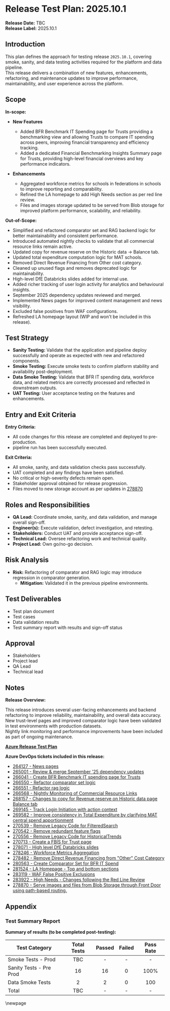 ﻿# Release Test Plan: 2025.10.1

**Release Date:** TBC  
**Release Label:** 2025.10.1

## Introduction

This plan defines the approach for testing release `2025.10.1`, covering smoke, sanity, and data testing activities required for the platform and data pipeline.  
This release delivers a combination of new features, enhancements, refactoring, and maintenance updates to improve performance, maintainability, and user experience across the platform.

## Scope

**In-scope:**

- **New Features**
  - Added BFR Benchmark IT Spending page for Trusts providing a benchmarking view and allowing Trusts to compare IT spending across peers, improving financial transparency and efficiency tracking.
  - Added a dedicated Financial Benchmarking Insights Summary page for Trusts, providing high-level financial overviews and key performance indicators.

- **Enhancements**
  - Aggregated workforce metrics for schools in federations in schools to improve reporting and comparability.
  - Refined the LA homepage to add High Needs section as per red line review.
  - Files and images storage updated to be served from Blob storage for improved platform performance, scalability, and reliability.

**Out-of-Scope:**

- Simplified and refactored comparator set and RAG backend logic for better maintainability and consistent performance.
- Introduced automated nightly checks to validate that all commercial resource links remain active.
- Updated copy for revenue reserve on the Historic data → Balance tab.
- Updated total expenditure computation logic for MAT schools.
- Removed Direct Revenue Financing from Other cost category.
- Cleaned up unused flags and removes deprecated logic for maintainability.
- High-level DfE Databricks slides added for internal use.
- Added richer tracking of user login activity for analytics and behavioural insights.
- September 2025 dependency updates reviewed and merged.
- Implemented News pages for improved content management and news visibility.
- Excluded false positives from WAF configurations.
- Refreshed LA homepage layout (WIP and won't be included in this release).

## Test Strategy

- **Sanity Testing:** Validate that the application and pipeline deploy successfully and operate as expected with new and refactored components.
- **Smoke Testing:** Execute smoke tests to confirm platform stability and availability post-deployment.
- **Data Smoke Testing:** Validate that BFR IT spending data, workforce data, and related metrics are correctly processed and reflected in downstream outputs.
- **UAT Testing:** User acceptance testing on the features and enhancements.

## Entry and Exit Criteria

**Entry Criteria:**

- All code changes for this release are completed and deployed to pre-production.
- pipeline run has been successfully executed.

**Exit Criteria:**

- All smoke, sanity, and data validation checks pass successfully.
- UAT completed and any findings have been satisfied.
- No critical or high-severity defects remain open.
- Stakeholder approval obtained for release progression.
- Files moved to new storage account as per updates in [278870](https://dfe-ssp.visualstudio.com/s198-DfE-Benchmarking-service/_workitems/edit/278870)

## Roles and Responsibilities

- **QA Lead:** Coordinate smoke, sanity, and data validation, and manage overall sign-off.
- **Engineer(s):** Execute validation, defect investigation, and retesting.
- **Stakeholders:** Conduct UAT and provide acceptance sign-off.
- **Technical Lead:** Oversee refactoring work and technical quality.
- **Project Lead:** Own go/no-go decision.

## Risk Analysis

- **Risk:** Refactoring of comparator and RAG logic may introduce regression in comparator generation.
  - **Mitigation:** Validated it in the previous pipeline environments.

## Test Deliverables

- Test plan document
- Test cases
- Data validation results
- Test summary report with results and sign-off status

## Approval

- Stakeholders
- Project lead
- QA Lead
- Technical lead

## Notes

**Release Overview:**

This release introduces several user-facing enhancements and backend refactoring to improve reliability, maintainability, and overall data accuracy.  
New trust-level pages and improved comparator logic have been validated in test environments with production datasets.  
Nightly link monitoring and performance improvements have been included as part of ongoing maintenance.

**[Azure Release Test Plan](https://dev.azure.com/dfe-ssp/s198-DfE-Benchmarking-service/_testPlans/define?planId=285868&suiteId=285869)**

**Azure DevOps tickets included in this release:**

- [264127 - News pages](https://dfe-ssp.visualstudio.com/s198-DfE-Benchmarking-service/_workitems/edit/264127)
- [265001 - Review & merge September '25 dependency updates](https://dfe-ssp.visualstudio.com/s198-DfE-Benchmarking-service/_workitems/edit/265001)
- [266041 - Create BFR Benchmark IT spending page for Trusts](https://dfe-ssp.visualstudio.com/s198-DfE-Benchmarking-service/_workitems/edit/266041)
- [266550 - Refactor comparator set logic](https://dfe-ssp.visualstudio.com/s198-DfE-Benchmarking-service/_workitems/edit/266550)
- [266551 - Refactor rag logic](https://dfe-ssp.visualstudio.com/s198-DfE-Benchmarking-service/_workitems/edit/266551)
- [266568 - Nightly Monitoring of Commercial Resource Links](https://dfe-ssp.visualstudio.com/s198-DfE-Benchmarking-service/_workitems/edit/266568)
- [268157 - Changes to copy for Revenue reserve on Historic data page Balance tab](https://dfe-ssp.visualstudio.com/s198-DfE-Benchmarking-service/_workitems/edit/268157)
- [269145 - Track Login Initiation with action context](https://dfe-ssp.visualstudio.com/s198-DfE-Benchmarking-service/_workitems/edit/269145)
- [269582 - Improve consistency in Total Expenditure by clarifying MAT central spend apportionment](https://dfe-ssp.visualstudio.com/s198-DfE-Benchmarking-service/_workitems/edit/269582)
- [270539 - Remove Legacy Code for FilteredSearch](https://dfe-ssp.visualstudio.com/s198-DfE-Benchmarking-service/_workitems/edit/270539)
- [270542 - Remove redundant feature flags](https://dfe-ssp.visualstudio.com/s198-DfE-Benchmarking-service/_workitems/edit/270542)
- [270556 - Remove Legacy Code for HistoricalTrends](https://dfe-ssp.visualstudio.com/s198-DfE-Benchmarking-service/_workitems/edit/270556)
- [270713 - Create a FBIS for Trust page](https://dfe-ssp.visualstudio.com/s198-DfE-Benchmarking-service/_workitems/edit/270713)
- [278071 - High level DfE Databricks slides](https://dfe-ssp.visualstudio.com/s198-DfE-Benchmarking-service/_workitems/edit/278071)
- [278246 - Workforce Metrics Aggregation](https://dfe-ssp.visualstudio.com/s198-DfE-Benchmarking-service/_workitems/edit/278246)
- [278482 - Remove Direct Revenue Financing from "Other" Cost Category](https://dfe-ssp.visualstudio.com/s198-DfE-Benchmarking-service/_workitems/edit/278482)
- [280563 - Create Comparator Set for BFR IT Spend](https://dfe-ssp.visualstudio.com/s198-DfE-Benchmarking-service/_workitems/edit/280563)
- [281524 - LA Homepage - Top and bottom sections](https://dfe-ssp.visualstudio.com/s198-DfE-Benchmarking-service/_workitems/edit/281524)
- [283119 - WAF False Positive Exclusions](https://dfe-ssp.visualstudio.com/s198-DfE-Benchmarking-service/_workitems/edit/283119)
- [283922 - High Needs - Changes following the Red Line Review](https://dfe-ssp.visualstudio.com/s198-DfE-Benchmarking-service/_workitems/edit/283922)
- [278870 - Serve images and files from Blob Storage through Front Door using path-based routing.](https://dfe-ssp.visualstudio.com/s198-DfE-Benchmarking-service/_workitems/edit/278870)

## Appendix

### Test Summary Report

**Summary of results (to be completed post-testing):**

| Test Category           | Total Tests | Passed | Failed | Pass Rate |  
|-------------------------|:-----------:|:------:|:------:|:---------:|  
| Smoke Tests - Prod      |     TBC     |   -    |   -    |     -     |  
| Sanity Tests - Pre Prod |     16      |   16   |   0    |   100%    |  
| Data Smoke Tests        |      2      |   2    |   0    |    100    |  
| Total                   |     TBC     |   -    |   -    |     -     |  

<!-- Leave the rest of this page blank -->
\newpage
